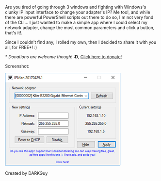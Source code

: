 Are you tired of going through 3 windows and fighting with Windows's clunky IP input interface to change your adapter's IP? Me too!, and while there are powerful PowerShell scripts out there to do so, I'm not very fond of the CLI... I just wanted to make a simple app where I could select my network adapter, change the most common parameters and click a button, that's it!. 

Since I couldn't find any, I rolled my own, then I decided to share it with you all, for FREE\*! :)

*\* Donations are welcome though!* **:D**, [Click here to donate!](https://www.paypal.com/cgi-bin/webscr?cmd=_s-xclick&hosted_button_id=AFC7TFQULJPLN)

<p align="center">
  <p>Screenshot:</p>
  <img src="Screenshot.jpg"/>
</p>

Created by DARKGuy
